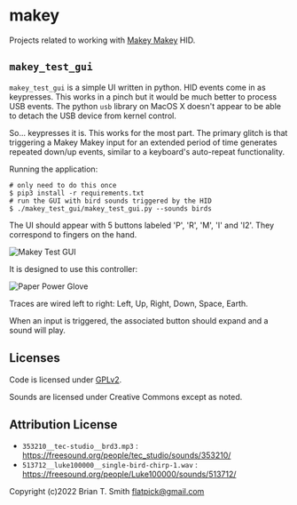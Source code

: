 # makey

Projects related to working with [Makey Makey](https://makeymakey.com) HID.

## `makey_test_gui`

`makey_test_gui` is a simple UI written in python. HID events come in as keypresses. This
works in a pinch but it would be much better to process USB events. The python `usb` library
on MacOS X doesn't appear to be able to detach the USB device from kernel control.

So... keypresses it is. This works for the most part. The primary glitch is that triggering
a Makey Makey input for an extended period of time generates repeated down/up events, similar to
a keyboard's auto-repeat functionality.

Running the application:

```
# only need to do this once
$ pip3 install -r requirements.txt
# run the GUI with bird sounds triggered by the HID
$ ./makey_test_gui/makey_test_gui.py --sounds birds
```

The UI should appear with 5 buttons labeled 'P', 'R', 'M', 'I' and 'I2'. They correspond to fingers
on the hand.

![Makey Test GUI](makey_test_gui.png)


It is designed to use this controller:

![Paper Power Glove](paper_power_glove.png)


Traces are wired left to right: Left, Up, Right, Down, Space, Earth.

When an input is triggered, the associated button should expand and a sound will play.


## Licenses

Code is licensed under [GPLv2](https://www.gnu.org/licenses/old-licenses/gpl-2.0.en.html).

Sounds are licensed under Creative Commons except as noted.


## Attribution License

* `353210__tec-studio__brd3.mp3` : https://freesound.org/people/tec_studio/sounds/353210/
* `513712__luke100000__single-bird-chirp-1.wav` : https://freesound.org/people/Luke100000/sounds/513712/


Copyright (c)2022 Brian T. Smith <flatpick@gmail.com>
